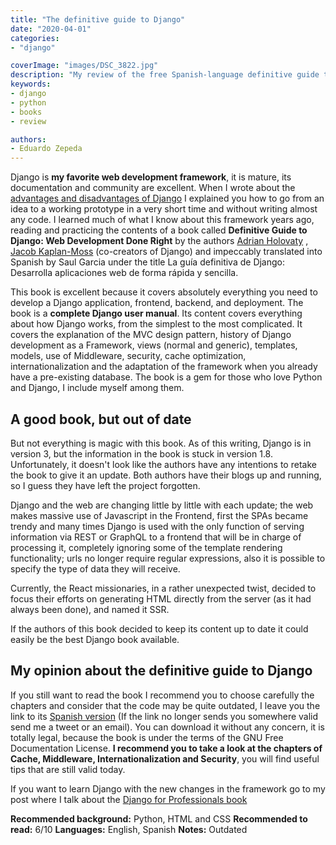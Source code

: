 ```yaml
---
title: "The definitive guide to Django"
date: "2020-04-01"
categories:
- "django"

coverImage: "images/DSC_3822.jpg"
description: "My review of the free Spanish-language definitive guide to Django from the book. The definitive guide to Django, by the co-creators of Django"
keywords:
- django
- python
- books
- review

authors:
- Eduardo Zepeda
---
```


Django is **my favorite web development framework**, it is mature, its documentation and community are excellent. When I wrote about the [advantages and disadvantages of Django](/why-should-you-use-django-framework/) I explained you how to go from an idea to a working prototype in a very short time and without writing almost any code. I learned much of what I know about this framework years ago, reading and practicing the contents of a book called **Definitive Guide to Django: Web Development Done Right** by the authors [Adrian Holovaty](http://www.holovaty.com/) , [Jacob Kaplan-Moss](https://jacobian.org/) (co-creators of Django) and impeccably translated into Spanish by Saul Garcia under the title La guía definitiva de Django: Desarrolla aplicaciones web de forma rápida y sencilla.

This book is excellent because it covers absolutely everything you need to develop a Django application, frontend, backend, and deployment. The book is a **complete Django user manual**. Its content covers everything about how Django works, from the simplest to the most complicated. It covers the explanation of the MVC design pattern, history of Django development as a Framework, views (normal and generic), templates, models, use of Middleware, security, cache optimization, internationalization and the adaptation of the framework when you already have a pre-existing database. The book is a gem for those who love Python and Django, I include myself among them.

## A good book, but out of date

But not everything is magic with this book. As of this writing, Django is in version 3, but the information in the book is stuck in version 1.8. Unfortunately, it doesn't look like the authors have any intentions to retake the book to give it an update. Both authors have their blogs up and running, so I guess they have left the project forgotten.

Django and the web are changing little by little with each update; the web makes massive use of Javascript in the Frontend, first the SPAs became trendy and many times Django is used with the only function of serving information via REST or GraphQL to a frontend that will be in charge of processing it, completely ignoring some of the template rendering functionality; urls no longer require regular expressions, also it is possible to specify the type of data they will receive.

Currently, the React missionaries, in a rather unexpected twist, decided to focus their efforts on generating HTML directly from the server (as it had always been done), and named it SSR.

If the authors of this book decided to keep its content up to date it could easily be the best Django book available.

## My opinion about the definitive guide to Django

If you still want to read the book I recommend you to choose carefully the chapters and consider that the code may be quite outdated, I leave you the link to its [Spanish version](http://bibing.us.es/proyectos/abreproy/12051/fichero/libros%252Flibro-django.pdf) (If the link no longer sends you somewhere valid send me a tweet or an email). You can download it without any concern, it is totally legal, because the book is under the terms of the GNU Free Documentation License. **I recommend you to take a look at the chapters of Cache, Middleware, Internationalization and Security**, you will find useful tips that are still valid today.

If you want to learn Django with the new changes in the framework go to my post where I talk about the [Django for Professionals book](/django-for-professionals-review/)

****Recommended background:**** Python, HTML and CSS
**Recommended to read:** 6/10
**Languages:** English, Spanish
**Notes:** Outdated